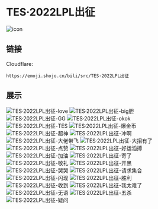 # TES·2022LPL出征
![icon](https://emoji.shojo.cn/bili/src/TES·2022LPL出征/icon.png)
## 链接
Cloudflare:
```
https://emoji.shojo.cn/bili/src/TES·2022LPL出征
```
## 展示
![TES·2022LPL出征-love](https://emoji.shojo.cn/bili/src/TES·2022LPL出征/TES·2022LPL出征-love.png)
![TES·2022LPL出征-big胆](https://emoji.shojo.cn/bili/src/TES·2022LPL出征/TES·2022LPL出征-big胆.png)
![TES·2022LPL出征-GG](https://emoji.shojo.cn/bili/src/TES·2022LPL出征/TES·2022LPL出征-GG.png)
![TES·2022LPL出征-okok](https://emoji.shojo.cn/bili/src/TES·2022LPL出征/TES·2022LPL出征-okok.png)
![TES·2022LPL出征-TES](https://emoji.shojo.cn/bili/src/TES·2022LPL出征/TES·2022LPL出征-TES.png)
![TES·2022LPL出征-爆金币](https://emoji.shojo.cn/bili/src/TES·2022LPL出征/TES·2022LPL出征-爆金币.png)
![TES·2022LPL出征-超神](https://emoji.shojo.cn/bili/src/TES·2022LPL出征/TES·2022LPL出征-超神.png)
![TES·2022LPL出征-冲啊](https://emoji.shojo.cn/bili/src/TES·2022LPL出征/TES·2022LPL出征-冲啊.png)
![TES·2022LPL出征-大佬带飞](https://emoji.shojo.cn/bili/src/TES·2022LPL出征/TES·2022LPL出征-大佬带飞.png)
![TES·2022LPL出征-大招有了](https://emoji.shojo.cn/bili/src/TES·2022LPL出征/TES·2022LPL出征-大招有了.png)
![TES·2022LPL出征-点赞](https://emoji.shojo.cn/bili/src/TES·2022LPL出征/TES·2022LPL出征-点赞.png)
![TES·2022LPL出征-好运滔搏](https://emoji.shojo.cn/bili/src/TES·2022LPL出征/TES·2022LPL出征-好运滔搏.png)
![TES·2022LPL出征-加油](https://emoji.shojo.cn/bili/src/TES·2022LPL出征/TES·2022LPL出征-加油.png)
![TES·2022LPL出征-寄了](https://emoji.shojo.cn/bili/src/TES·2022LPL出征/TES·2022LPL出征-寄了.png)
![TES·2022LPL出征-敬礼](https://emoji.shojo.cn/bili/src/TES·2022LPL出征/TES·2022LPL出征-敬礼.png)
![TES·2022LPL出征-开黑](https://emoji.shojo.cn/bili/src/TES·2022LPL出征/TES·2022LPL出征-开黑.png)
![TES·2022LPL出征-哭哭](https://emoji.shojo.cn/bili/src/TES·2022LPL出征/TES·2022LPL出征-哭哭.png)
![TES·2022LPL出征-请求集合](https://emoji.shojo.cn/bili/src/TES·2022LPL出征/TES·2022LPL出征-请求集合.png)
![TES·2022LPL出征-闪现](https://emoji.shojo.cn/bili/src/TES·2022LPL出征/TES·2022LPL出征-闪现.png)
![TES·2022LPL出征-胜利](https://emoji.shojo.cn/bili/src/TES·2022LPL出征/TES·2022LPL出征-胜利.png)
![TES·2022LPL出征-收到](https://emoji.shojo.cn/bili/src/TES·2022LPL出征/TES·2022LPL出征-收到.png)
![TES·2022LPL出征-我太难了](https://emoji.shojo.cn/bili/src/TES·2022LPL出征/TES·2022LPL出征-我太难了.png)
![TES·2022LPL出征-无语](https://emoji.shojo.cn/bili/src/TES·2022LPL出征/TES·2022LPL出征-无语.png)
![TES·2022LPL出征-五杀](https://emoji.shojo.cn/bili/src/TES·2022LPL出征/TES·2022LPL出征-五杀.png)
![TES·2022LPL出征-疑问](https://emoji.shojo.cn/bili/src/TES·2022LPL出征/TES·2022LPL出征-疑问.png)
